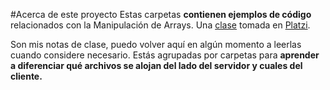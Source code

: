 #Acerca de este proyecto
Estas carpetas **contienen ejemplos de código** relacionados con la Manipulación de Arrays. Una [clase](http://platzi.com/cursos/arrays/ "clase") tomada en [Platzi](http://platzi.com/new-home/ "Platzi").

Son mis notas de clase, puedo volver aquí en algún momento a leerlas cuando considere necesario.
Estás agrupadas por carpetas para **aprender a diferenciar qué archivos se alojan del lado del servidor y cuales del cliente.**
